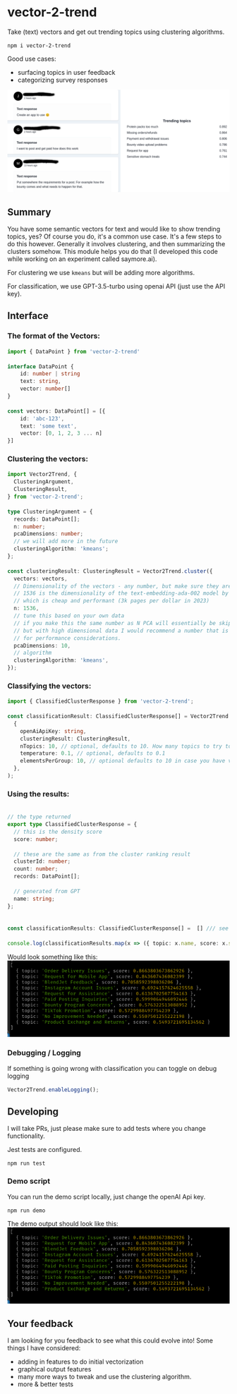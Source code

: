 # vector-2-trend

Take (text) vectors and get out trending topics using clustering algorithms.

```
npm i vector-2-trend
```

Good use cases:

- surfacing topics in user feedback
- categorizing survey responses

![example text topic trends](docs/screenshots/example-user-feedback-trends.png)

## Summary

You have some semantic vectors for text and would like to show trending topics, yes? Of course you do, it's a common use case. It's a few steps to do this however. Generally it involves clustering, and then summarizing the clusters somehow. This module helps you do that (I developed this code while working on an experiment called saymore.ai).

For clustering we use `kmeans` but will be adding more algorithms.

For classification, we use GPT-3.5-turbo using openai API (just use the API key).

## Interface

### The format of the Vectors:

```typescript
import { DataPoint } from 'vector-2-trend'

interface DataPoint {
    id: number | string
    text: string,
    vector: number[]
}

const vectors: DataPoint[] = [{
    id: 'abc-123',
    text: 'some text',
    vector: [0, 1, 2, 3 ... n]
}]
```

### Clustering the vectors:

```typescript
import Vector2Trend, {
  ClusteringArgument,
  ClusteringResult,
} from 'vector-2-trend';

type ClusteringArgument = {
  records: DataPoint[];
  n: number;
  pcaDimensions: number;
  // we will add more in the future
  clusteringAlgorithm: 'kmeans';
};

const clusteringResult: ClusteringResult = Vector2Trend.cluster({
  vectors: vectors,
  // Dimensionality of the vectors - any number, but make sure they are uniform
  // 1536 is the dimensionality of the text-embedding-ada-002 model by openAI 
  // which is cheap and performant (3k pages per dollar in 2023)
  n: 1536,
  // tune this based on your own data
  // if you make this the same number as N PCA will essentially be skipped
  // but with high dimensional data I would recommend a number that is reasonable
  // for performance considerations.
  pcaDimensions: 10,
  // algorithm
  clusteringAlgorithm: 'kmeans',
});
```

### Classifying the vectors:

```typescript
import { ClassifiedClusterResponse } from 'vector-2-trend';

const classificationResult: ClassifiedClusterResponse[] = Vector2Trend.classify(
  {
    openAiApiKey: string,
    clusteringResult: ClusteringResult,
    nTopics: 10, // optional, defaults to 10. How many topics to try to categorize in GPT.
    temperature: 0.1, // optional, defaults to 0.1
    elementsPerGroup: 10, // optional defaults to 10 in case you have very large clusters & hit token limit
  },
);
```

### Using the results:

```typescript

// the type returned
export type ClassifiedClusterResponse = {
  // this is the density score
  score: number;

  // these are the same as from the cluster ranking result
  clusterId: number;
  count: number;
  records: DataPoint[];

  // generated from GPT
  name: string;
};


const classificationResults: ClassifiedClusterResponse[] =  [] /// see above - call Vector2Trend.classify

console.log(classificationResults.map(x => ({ topic: x.name, score: x.score })))

```

Would look something like this:
![demo output](./docs/screenshots//demo-output.png)


### Debugging / Logging

If something is going wrong with classification you can toggle on debug logging

```typescript
Vector2Trend.enableLogging();
```

## Developing

I will take PRs, just please make sure to add tests where you change functionality.

Jest tests are configured. 

```
npm run test
```

### Demo script

You can run the demo script locally, just change the openAI Api key.
```
npm run demo
```

The demo output should look like this:
![demo output](./docs/screenshots//demo-output.png)

## Your feedback

I am looking for you feedback to see what this could evolve into! Some things I have considered:

- adding in features to do initial vectorization
- graphical output features
- many more ways to tweak and use the clustering algorithm.
- more & better tests